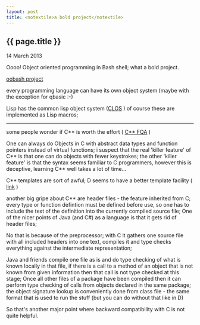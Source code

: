 ```yaml
---
layout: post
title: <notextile>a bold project</notextile>
---
```


{{ page.title }}
----------------

<p class="publish_date">
14 March 2013

</p>
Oooo! Object oriented programming in Bash shell; what a bold project.

[oobash project](http://sourceforge.net/p/oobash/code/937/tree/oobash/docs/)

every programming language can have its own object system (maybe with the exception for qbasic :-)

Lisp has the common lisp object system ([CLOS](http://en.wikipedia.org/wiki/Common_Lisp_Object_System) ) of course these are implemented as Lisp macros;

------------------------------------------------------------------------

some people wonder if C** is worth the effort ( [C** FQA](http://yosefk.com/c++fqa/) )

One can always do Objects in C with abstract data types and function pointers instead of virtual functions; i suspect that the real 'killer feature' of C** is that one can do objects with fewer keystrokes; the other 'killer feature' is that the syntax seems familiar to C programmers, however this is deceptive, learning C** well takes a lot of time...

C** templates are sort of awful; D seems to have a better template facility ( [link](http://dlang.org/template.html) )

another big gripe about C** are header files - the feature inherited from C; every type or function defintion must be defined before use, so one has to include the text of the definition into the currently compiled source file; One of the nicer points of Java (and C\#) as a language is that it gets rid of header files;

No that is because of the preprocessor; with C it gathers one source file with all included headers into one text, compiles it and type checks everything against the intermediate representation;

Java and friends compile one file as is and do type checking of what is known locally in that file, if there is a call to a method of an object that is not known from given information then that call is not type checked at this stage; Once all other files of a package have been compiled then it can perform type checking of calls from objects declared in the same package; the object signature lookup is conveniently done from class file - the same format that is used to run the stuff (but you can do without that like in D)

So that's another major point where backward compatibility with C is not quite helpful.
